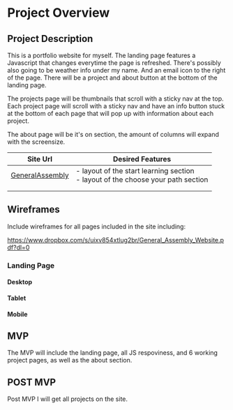 # Project Overview

## Project Description

This is a portfolio website for myself. The landing page features a Javascript that changes everytime the page is refreshed. There's possibly also going to be weather info under my name. And an email icon to the right of the page. There will be a project and about button at the bottom of the landing page. 

The projects page will be thumbnails that scroll with a sticky nav at the top. Each project page will scroll with a sticky nav and have an info button stuck at the bottom of each page that will pop up with information about each project.

The about page will be it's on section, the amount of columns will expand with the screensize. 

| Site Url        | Desired Features           | 
| ------------- |-------------| 
| [GeneralAssembly](https://generalassemb.ly/)| - layout of the start learning section <br> - layout of the choose your path section | 
|  |   |  
|  |   |   

## Wireframes

Include wireframes for all pages included in the site including:

https://www.dropbox.com/s/uixv854xtlug2br/General_Assembly_Website.pdf?dl=0

### Landing Page

#### Desktop

#### Tablet

#### Mobile

## MVP 

The MVP will include the landing page, all JS respoviness, and 6 working project pages, as well as the about section.

## POST MVP

Post MVP I will get all projects on the site.


